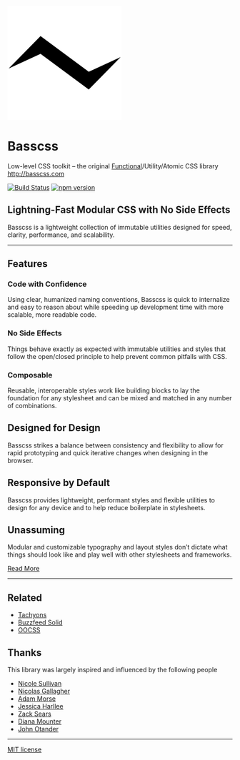 
<img
  src='docs/logo.svg'
  alt='Lightning logo'
/>

# Basscss

Low-level CSS toolkit – the original [Functional][functional-css]/Utility/Atomic CSS library <http://basscss.com>

[![Build Status](https://travis-ci.org/basscss/basscss.svg)](https://travis-ci.org/basscss/basscss)
[![npm version](https://badge.fury.io/js/basscss.svg)](https://badge.fury.io/js/basscss)

## Lightning-Fast Modular CSS with No Side Effects

Basscss is a lightweight collection of immutable utilities designed for speed, clarity, performance, and scalability.

---

## Features

### Code with Confidence

Using clear, humanized naming conventions, Basscss is quick to internalize
and easy to reason about while speeding up development time with more scalable,
more readable code.

### No Side Effects

Things behave exactly as expected with immutable utilities
and styles that follow the open/closed principle
to help prevent common pitfalls with CSS.

### Composable

Reusable, interoperable styles
work like building blocks to lay the foundation for any stylesheet
and can be mixed and matched in any number of combinations.

## Designed for Design

Basscss strikes a balance between consistency and flexibility
to allow for rapid prototyping and quick iterative changes
when designing in the browser.

## Responsive by Default

Basscss provides lightweight, performant styles
and flexible utilities to design for any device
and to help reduce boilerplate in stylesheets.

## Unassuming

Modular and customizable typography and layout styles don’t dictate
what things should look like and play well with other stylesheets and frameworks.

[Read More](http://basscss.com)

---

## Related

- [Tachyons][tachyons]
- [Buzzfeed Solid][solid]
- [OOCSS][oocss]

## Thanks

This library was largely inspired and influenced by the following people

- [Nicole Sullivan](https://twitter.com/stubbornella)
- [Nicolas Gallagher](https://twitter.com/necolas)
- [Adam Morse](https://twitter.com/mrmrs_)
- [Jessica Harllee](https://twitter.com/harllee)
- [Zack Sears](https://twitter.com/zacksears)
- [Diana Mounter](https://twitter.com/broccolini)
- [John Otander](https://twitter.com/4lpine)

---

[MIT license](LICENSE.md)

[functional-css]: https://jon.gold/2015/07/functional-css/
[tachyons]: http://tachyons.io
[solid]: https://solid.buzzfeed.com
[oocss]: https://github.com/stubbornella/oocss/wiki
